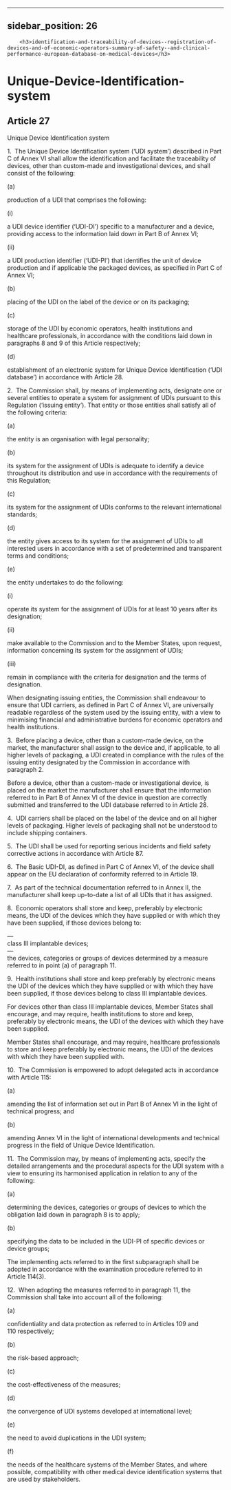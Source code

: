 
---
sidebar_position: 26
---
        <h3>identification-and-traceability-of-devices--registration-of-devices-and-of-economic-operators-summary-of-safety--and-clinical-performance-european-database-on-medical-devices</h3>
<h1>Unique-Device-Identification-system</h1>
<h2>Article 27</h2>
   <p class="stitle-article-norm">Unique Device Identification system</p>
   <p class="norm">1.&nbsp;&nbsp;The Unique Device Identification system
 (‘UDI system’) described in Part C of Annex&nbsp;VI shall allow the 
identification and facilitate the traceability of devices, other than 
custom-made and investigational devices, and shall consist of the 
following:</p>
   <div class="grid-container grid-list">
      <div class="list grid-list-column-1">
         <span>(a)&nbsp;</span>
      </div>
      <div class="grid-list-column-2">
         <p class="norm">production of a UDI that comprises the following:</p>
         <div class="grid-container grid-list">
            <div class="list grid-list-column-1">
               <span>(i)&nbsp;</span>
            </div>
            <div class="grid-list-column-2">
               <p class="norm">a UDI device identifier (‘UDI-DI’) 
specific to a manufacturer and a device, providing access to the 
information laid down in Part B of Annex&nbsp;VI;</p>
            </div>
         </div>
         <div class="grid-container grid-list">
            <div class="list grid-list-column-1">
               <span>(ii)&nbsp;</span>
            </div>
            <div class="grid-list-column-2">
               <p class="norm">a UDI production identifier (‘UDI-PI’) 
that identifies the unit of device production and if applicable the 
packaged devices, as specified in Part&nbsp;C of Annex&nbsp;VI;</p>
            </div>
         </div>
      </div>
   </div>
   <div class="grid-container grid-list">
      <div class="list grid-list-column-1">
         <span>(b)&nbsp;</span>
      </div>
      <div class="grid-list-column-2">
         <p class="norm">placing of the UDI on the label of the device or on its packaging;</p>
      </div>
   </div>
   <div class="grid-container grid-list">
      <div class="list grid-list-column-1">
         <span>(c)&nbsp;</span>
      </div>
      <div class="grid-list-column-2">
         <p class="norm">storage of the UDI by economic operators, 
health institutions and healthcare professionals, in accordance with the
 conditions laid down in paragraphs 8 and 9 of this 
Article&nbsp;respectively;</p>
      </div>
   </div>
   <div class="grid-container grid-list">
      <div class="list grid-list-column-1">
         <span>(d)&nbsp;</span>
      </div>
      <div class="grid-list-column-2">
         <p class="norm">establishment of an electronic system for Unique Device Identification&nbsp;(‘UDI database’) in accordance with Article&nbsp;28.</p>
      </div>
   </div>
   <p class="norm">2.&nbsp;&nbsp;The Commission shall, by means of 
implementing acts, designate one or several entities to operate a system
 for assignment of UDIs pursuant to this Regulation (‘issuing entity’). 
That entity or those entities shall satisfy all of the following 
criteria:</p>
   <div class="grid-container grid-list">
      <div class="list grid-list-column-1">
         <span>(a)&nbsp;</span>
      </div>
      <div class="grid-list-column-2">
         <p class="norm">the entity is an organisation with legal personality;</p>
      </div>
   </div>
   <div class="grid-container grid-list">
      <div class="list grid-list-column-1">
         <span>(b)&nbsp;</span>
      </div>
      <div class="grid-list-column-2">
         <p class="norm">its system for the assignment of UDIs is 
adequate to identify a device throughout its distribution and use in 
accordance with the requirements of this Regulation;</p>
      </div>
   </div>
   <div class="grid-container grid-list">
      <div class="list grid-list-column-1">
         <span>(c)&nbsp;</span>
      </div>
      <div class="grid-list-column-2">
         <p class="norm">its system for the assignment of UDIs conforms to the relevant international standards;</p>
      </div>
   </div>
   <div class="grid-container grid-list">
      <div class="list grid-list-column-1">
         <span>(d)&nbsp;</span>
      </div>
      <div class="grid-list-column-2">
         <p class="norm">the entity gives access to its system for the 
assignment of UDIs to all interested users in accordance with a set of 
predetermined and transparent terms and conditions;</p>
      </div>
   </div>
   <div class="grid-container grid-list">
      <div class="list grid-list-column-1">
         <span>(e)&nbsp;</span>
      </div>
      <div class="grid-list-column-2">
         <p class="norm">the entity undertakes to do the following:</p>
         <div class="grid-container grid-list">
            <div class="list grid-list-column-1">
               <span>(i)&nbsp;</span>
            </div>
            <div class="grid-list-column-2">
               <p class="norm">operate its system for the assignment of UDIs for at least 10 years after its designation;</p>
            </div>
         </div>
         <div class="grid-container grid-list">
            <div class="list grid-list-column-1">
               <span>(ii)&nbsp;</span>
            </div>
            <div class="grid-list-column-2">
               <p class="norm">make available to the Commission and to 
the Member&nbsp;States, upon request, information concerning its system 
for the assignment of UDIs;</p>
            </div>
         </div>
         <div class="grid-container grid-list">
            <div class="list grid-list-column-1">
               <span>(iii)&nbsp;</span>
            </div>
            <div class="grid-list-column-2">
               <p class="norm">remain in compliance with the criteria for designation and the terms of designation.</p>
            </div>
         </div>
      </div>
   </div>
   <p class="norm">When designating issuing entities, the Commission 
shall endeavour to ensure that UDI&nbsp;carriers, as defined in Part C 
of Annex&nbsp;VI, are universally readable regardless of the system used
 by the issuing entity, with a view to minimising financial and 
administrative burdens for economic operators and health institutions.</p>
   <p class="norm">3.&nbsp;&nbsp;Before placing a device, other than a 
custom-made device, on the market, the manufacturer shall assign to the 
device and, if applicable, to all higher levels of packaging, a UDI 
created in compliance with the rules of the issuing entity designated by
 the Commission in accordance with paragraph&nbsp;2.</p>
   <p class="norm">Before a device, other than a custom-made or 
investigational device, is placed on the market the manufacturer shall 
ensure that the information referred to in Part B of Annex&nbsp;VI of 
the device in question are correctly submitted and transferred to the 
UDI database referred to in Article&nbsp;28.</p>
   <p class="norm">4.&nbsp;&nbsp;UDI carriers shall be placed on the 
label of the device and on all higher levels of packaging. Higher levels
 of packaging shall not be understood to include shipping containers.</p>
   <p class="norm">5.&nbsp;&nbsp;The UDI shall be used for reporting 
serious incidents and field safety corrective actions in accordance with
 Article&nbsp;87.</p>
   <p class="norm">6.&nbsp;&nbsp;The Basic UDI-DI, as defined in Part C 
of Annex&nbsp;VI, of the device shall appear on the EU&nbsp;declaration 
of conformity referred to in Article&nbsp;19.</p>
   <p class="norm">7.&nbsp;&nbsp;As part of the technical documentation 
referred to in Annex&nbsp;II, the manufacturer shall keep up-to-date a 
list of all UDIs that it has assigned.</p>
   <p class="norm">8.&nbsp;&nbsp;Economic operators shall store and 
keep, preferably by electronic means, the UDI of the devices which they 
have supplied or with which they have been supplied, if those devices 
belong to:</p>
   <div class="grid-container grid-list">
      <div class="list grid-list-column-1">
         <span>—&nbsp;</span>
      </div>
      <div class="grid-list-column-2">
         <div class="list">class III implantable devices;</div>
      </div>
   </div>
   <div class="grid-container grid-list">
      <div class="list grid-list-column-1">
         <span>—&nbsp;</span>
      </div>
      <div class="grid-list-column-2">
         <div class="list">the devices, categories or groups of devices determined by a measure referred to in point&nbsp;(a) of paragraph&nbsp;11.</div>
      </div>
   </div>
   <p class="norm">9.&nbsp;&nbsp;Health institutions shall store and 
keep preferably by electronic means the UDI of the devices which they 
have supplied or with which they have been supplied, if those devices 
belong to class III implantable devices.</p>
   <p class="norm">For devices other than class III implantable devices,
 Member&nbsp;States shall encourage, and may require, health 
institutions to store and keep, preferably by electronic means, the UDI 
of the devices with which they have been supplied.</p>
   <p class="norm">Member&nbsp;States shall encourage, and may require, 
healthcare professionals to store and keep preferably by electronic 
means, the UDI of the devices with which they have been supplied with.</p>
   <p class="norm">10.&nbsp;&nbsp;The Commission is empowered to adopt delegated acts in accordance with Article&nbsp;115:</p>
   <div class="grid-container grid-list">
      <div class="list grid-list-column-1">
         <span>(a)&nbsp;</span>
      </div>
      <div class="grid-list-column-2">
         <p class="norm">amending the list of information set out in Part B of Annex&nbsp;VI in the light of technical progress; and</p>
      </div>
   </div>
   <div class="grid-container grid-list">
      <div class="list grid-list-column-1">
         <span>(b)&nbsp;</span>
      </div>
      <div class="grid-list-column-2">
         <p class="norm">amending Annex&nbsp;VI in the light of 
international developments and technical progress in the field of Unique
 Device Identification.</p>
      </div>
   </div>
   <p class="norm">11.&nbsp;&nbsp;The Commission may, by means of 
implementing acts, specify the detailed arrangements and the procedural 
aspects for the UDI system with a view to ensuring its harmonised 
application in relation to any of the following:</p>
   <div class="grid-container grid-list">
      <div class="list grid-list-column-1">
         <span>(a)&nbsp;</span>
      </div>
      <div class="grid-list-column-2">
         <p class="norm">determining the devices, categories or groups of devices to which the obligation laid down in paragraph&nbsp;8 is to apply;</p>
      </div>
   </div>
   <div class="grid-container grid-list">
      <div class="list grid-list-column-1">
         <span>(b)&nbsp;</span>
      </div>
      <div class="grid-list-column-2">
         <p class="norm">specifying the data to be included in the UDI-PI of specific devices or device groups;</p>
      </div>
   </div>
   <p class="norm">The implementing acts referred to in the first 
subparagraph&nbsp;shall be adopted in accordance with the examination 
procedure referred to in Article&nbsp;114(3).</p>
   <p class="norm">12.&nbsp;&nbsp;When adopting the measures referred to
 in paragraph&nbsp;11, the Commission shall take into account all of the
 following:</p>
   <div class="grid-container grid-list">
      <div class="list grid-list-column-1">
         <span>(a)&nbsp;</span>
      </div>
      <div class="grid-list-column-2">
         <p class="norm">confidentiality and data protection as referred to in Articles&nbsp;109 and 110&nbsp;respectively;</p>
      </div>
   </div>
   <div class="grid-container grid-list">
      <div class="list grid-list-column-1">
         <span>(b)&nbsp;</span>
      </div>
      <div class="grid-list-column-2">
         <p class="norm">the risk-based approach;</p>
      </div>
   </div>
   <div class="grid-container grid-list">
      <div class="list grid-list-column-1">
         <span>(c)&nbsp;</span>
      </div>
      <div class="grid-list-column-2">
         <p class="norm">the cost-effectiveness of the measures;</p>
      </div>
   </div>
   <div class="grid-container grid-list">
      <div class="list grid-list-column-1">
         <span>(d)&nbsp;</span>
      </div>
      <div class="grid-list-column-2">
         <p class="norm">the convergence of UDI systems developed at international level;</p>
      </div>
   </div>
   <div class="grid-container grid-list">
      <div class="list grid-list-column-1">
         <span>(e)&nbsp;</span>
      </div>
      <div class="grid-list-column-2">
         <p class="norm">the need to avoid duplications in the UDI system;</p>
      </div>
   </div>
   <div class="grid-container grid-list">
      <div class="list grid-list-column-1">
         <span>(f)&nbsp;</span>
      </div>
      <div class="grid-list-column-2">
         <p class="norm">the needs of the healthcare systems of the 
Member&nbsp;States, and where possible, compatibility with other medical
 device identification systems that are used by stakeholders.</p>
      </div>
   </div>